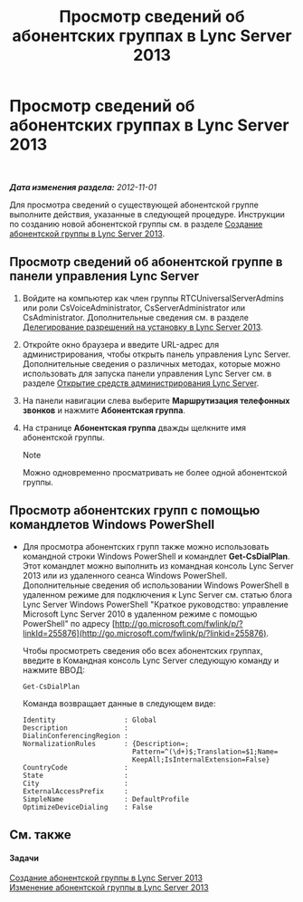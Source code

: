 ﻿---
title: Просмотр сведений об абонентских группах в Lync Server 2013
TOCTitle: Просмотр сведений об абонентских группах в Lync Server 2013
ms:assetid: 25ed0112-a8a7-418a-8c2c-580081be692a
ms:mtpsurl: https://technet.microsoft.com/ru-ru/library/JJ687997(v=OCS.15)
ms:contentKeyID: 49887906
ms.date: 05/19/2016
mtps_version: v=OCS.15
ms.translationtype: HT
---

# Просмотр сведений об абонентских группах в Lync Server 2013

 

_**Дата изменения раздела:** 2012-11-01_

Для просмотра сведений о существующей абонентской группе выполните действия, указанные в следующей процедуре. Инструкции по созданию новой абонентской группы см. в разделе [Создание абонентской группы в Lync Server 2013](lync-server-2013-create-a-dial-plan.md).

## Просмотр сведений об абонентской группе в панели управления Lync Server

1.  Войдите на компьютер как член группы RTCUniversalServerAdmins или роли CsVoiceAdministrator, CsServerAdministrator или CsAdministrator. Дополнительные сведения см. в разделе [Делегирование разрешений на установку в Lync Server 2013](lync-server-2013-delegate-setup-permissions.md).

2.  Откройте окно браузера и введите URL-адрес для администрирования, чтобы открыть панель управления Lync Server. Дополнительные сведения о различных методах, которые можно использовать для запуска панели управления Lync Server см. в разделе [Открытие средств администрирования Lync Server](lync-server-2013-open-lync-server-administrative-tools.md).

3.  На панели навигации слева выберите **Маршрутизация телефонных звонков** и нажмите **Абонентская группа**.

4.  На странице **Абонентская группа** дважды щелкните имя абонентской группы.
    
    > [!note]  
    > Можно одновременно просматривать не более одной абонентской группы.

## Просмотр абонентских групп с помощью командлетов Windows PowerShell

  - Для просмотра абонентских групп также можно использовать командной строки Windows PowerShell и командлет **Get-CsDialPlan**. Этот командлет можно выполнить из командная консоль Lync Server 2013 или из удаленного сеанса Windows PowerShell. Дополнительные сведения об использовании Windows PowerShell в удаленном режиме для подключения к Lync Server см. статью блога Lync Server Windows PowerShell "Краткое руководство: управление Microsoft Lync Server 2010 в удаленном режиме с помощью PowerShell" по адресу [http://go.microsoft.com/fwlink/p/?linkId=255876](http://go.microsoft.com/fwlink/p/?linkid=255876).
    
    Чтобы просмотреть сведения обо всех абонентских группах, введите в Командная консоль Lync Server следующую команду и нажмите ВВОД:
    
        Get-CsDialPlan
    
    Команда возвращает данные в следующем виде:
    
        Identity                 : Global
        Description              :
        DialinConferencingRegion :
        NormalizationRules       : {Description=;
                                   Pattern=^(\d+)$;Translation=$1;Name=
                                   KeepAll;IsInternalExtension=False}
        CountryCode              :
        State                    :
        City                     :
        ExternalAccessPrefix     :
        SimpleName               : DefaultProfile
        OptimizeDeviceDialing    : False

## См. также

#### Задачи

[Создание абонентской группы в Lync Server 2013](lync-server-2013-create-a-dial-plan.md)  
[Изменение абонентской группы в Lync Server 2013](lync-server-2013-modify-a-dial-plan.md)

